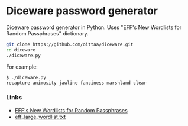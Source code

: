 # Diceware password generator

Diceware password generator in Python. Uses "EFF's New Wordlists for Random Passphrases" dictionary.

```bash
git clone https://github.com/oittaa/diceware.git
cd diceware
./diceware.py
```

For example:

```
$ ./diceware.py
recapture animosity jawline fanciness marshland clear
```

### Links

* [EFF's New Wordlists for Random Passphrases](https://www.eff.org/deeplinks/2016/07/new-wordlists-random-passphrases)
* [eff_large_wordlist.txt](https://www.eff.org/files/2016/07/18/eff_large_wordlist.txt)
